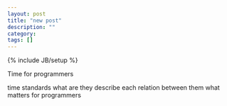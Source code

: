 ```yaml
---
layout: post
title: "new post"
description: ""
category: 
tags: []
---
```

{% include JB/setup %}

Time for programmers

time standards
what are they
describe each
relation between them
what matters for programmers
